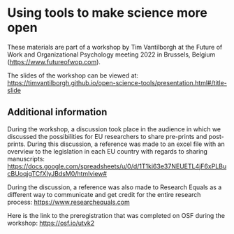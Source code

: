 # Using tools to make science more open

These materials are part of a workshop by Tim Vantilborgh at the Future of Work and Organizational Psychology meeting 2022 in Brussels, Belgium (https://www.futureofwop.com).

The slides of the workshop can be viewed at: https://timvantilborgh.github.io/open-science-tools/presentation.html#/title-slide

## Additional information

During the workshop, a discussion took place in the audience in which we discussed the possibilities for EU researchers to share pre-prints and post-prints. During this discussion, a reference was made to an excel file with an overview to the legislation in each EU country with regards to sharing manuscripts: https://docs.google.com/spreadsheets/u/0/d/1T1ki63e37NEUETL4jF6xPLBucBUoqjgTCfXIyJBdsM0/htmlview#

During the discussion, a reference was also made to Research Equals as a different way to communicate and get credit for the entire research process: https://www.researchequals.com

Here is the link to the preregistration that was completed on OSF during the workshop: https://osf.io/utvk2
